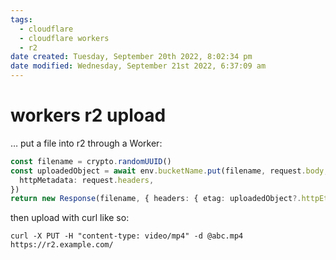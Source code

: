 ```yaml
---
tags: 
  - cloudflare
  - cloudflare workers
  - r2
date created: Tuesday, September 20th 2022, 8:02:34 pm
date modified: Wednesday, September 21st 2022, 6:37:09 am
---
```


# workers r2 upload

… put a file into r2 through a Worker:

```typescript
const filename = crypto.randomUUID()
const uploadedObject = await env.bucketName.put(filename, request.body, {
  httpMetadata: request.headers,
})
return new Response(filename, { headers: { etag: uploadedObject?.httpEtag } })
```

then upload with curl like so:

```shell
curl -X PUT -H "content-type: video/mp4" -d @abc.mp4 https://r2.example.com/
```
